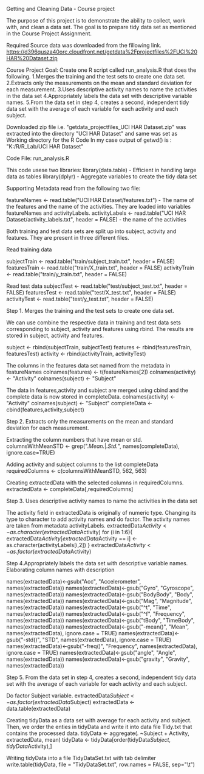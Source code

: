 Getting and Cleaning Data - Course project

The purpose of this project is to demonstrate the ability to collect, work with, and clean a data set.
The goal is to prepare tidy data set as mentioned in the Course Project Assignment.

Required Source data was downloaded from the fillowing link. 
https://d396qusza40orc.cloudfront.net/getdata%2Fprojectfiles%2FUCI%20HAR%20Dataset.zip 

Course Project Goal:
Create one R script called run_analysis.R that does the following. 
1.Merges the training and the test sets to create one data set.
2.Extracts only the measurements on the mean and standard deviation for each measurement. 
3.Uses descriptive activity names to name the activities in the data set
4.Appropriately labels the data set with descriptive variable names. 
5.From the data set in step 4, creates a second, independent tidy data set with the 
  average of each variable for each activity and each subject.

Downloaded zip file i.e. "getdata_projectfiles_UCI HAR Dataset.zip" was extracted into the directory 
"UCI HAR Dataset" and same was set as Working directory for the R Code
In my case output of getwd() is : "K:/R/R_Lab/UCI HAR Dataset"

Code File: run_analysis.R

This code usese two libraries: 
library(data.table) - Efficient in handling large data as tables
library(dplyr)      - Aggregate variables to create the tidy data set

Supporting Metadata read from the following two file:

featureNames <- read.table("UCI HAR Dataset/features.txt") - The name of the features and the name of the activities. They are loaded into variables featureNames and activityLabels.
activityLabels <- read.table("UCI HAR Dataset/activity_labels.txt", header = FALSE) - the name of the activities

Both training and test data sets are split up into subject, activity and features. 
They are present in three different files.

Read training data

subjectTrain <- read.table("train/subject_train.txt", header = FALSE)
featuresTrain <- read.table("train/X_train.txt", header = FALSE)
activityTrain <- read.table("train/y_train.txt", header = FALSE)

Read test data
subjectTest <- read.table("test/subject_test.txt", header = FALSE)
featuresTest <- read.table("test/X_test.txt", header = FALSE)
activityTest <- read.table("test/y_test.txt", header = FALSE)

Step 1. Merges the training and the test sets to create one data set.

We can use combine the respective data in training and test data sets corresponding to 
subject, activity and features using rbind. The results are stored in subject, activity and features.

subject <- rbind(subjectTrain, subjectTest)
features <- rbind(featuresTrain, featuresTest)
activity <- rbind(activityTrain, activityTest)

The columns in the features data set named from the metadata in featureNames
colnames(features) <- t(featureNames[2])
colnames(activity) <- "Activity"
colnames(subject) <- "Subject"


The data in features,activity and subject are merged using cbind and the complete data is now stored in completeData.
colnames(activity) <- "Activity"
colnames(subject) <- "Subject"
completeData <- cbind(features,activity,subject)

Step 2. Extracts only the measurements on the mean and standard deviation for each measurement.

Extracting the column numbers that have mean or std.
columnsWithMeanSTD <- grep(".*Mean.*|.*Std.*", names(completeData), ignore.case=TRUE)

Adding  activity and subject columns to the list completeData
requiredColumns <- c(columnsWithMeanSTD, 562, 563)

Creating extractedData with the selected columns in requiredColumns. 
extractedData <- completeData[,requiredColumns]

Step 3. Uses descriptive activity names to name the activities in the data set

The activity field in extractedData is originally of numeric type. 
Changing its type to character to add activity names and do factor. 
The activity names are taken from metadata activityLabels.
extractedData$Activity <- as.character(extractedData$Activity)
for (i in 1:6){
extractedData$Activity[extractedData$Activity == i] <- as.character(activityLabels[i,2])
}
extractedData$Activity <- as.factor(extractedData$Activity)

Step 4.Appropriately labels the data set with descriptive variable names. 
Elaborating column names with description

names(extractedData)<-gsub("Acc", "Accelerometer", names(extractedData))
names(extractedData)<-gsub("Gyro", "Gyroscope", names(extractedData))
names(extractedData)<-gsub("BodyBody", "Body", names(extractedData))
names(extractedData)<-gsub("Mag", "Magnitude", names(extractedData))
names(extractedData)<-gsub("^t", "Time", names(extractedData))
names(extractedData)<-gsub("^f", "Frequency", names(extractedData))
names(extractedData)<-gsub("tBody", "TimeBody", names(extractedData))
names(extractedData)<-gsub("-mean()", "Mean", names(extractedData), ignore.case = TRUE)
names(extractedData)<-gsub("-std()", "STD", names(extractedData), ignore.case = TRUE)
names(extractedData)<-gsub("-freq()", "Frequency", names(extractedData), ignore.case = TRUE)
names(extractedData)<-gsub("angle", "Angle", names(extractedData))
names(extractedData)<-gsub("gravity", "Gravity", names(extractedData))

Step 5. From the data set in step 4, creates a second, independent tidy data set with 
        the average of each variable for each activity and each subject.

Do factor Subject variable.
extractedData$Subject <- as.factor(extractedData$Subject)
extractedData <- data.table(extractedData)

Creating tidyData as a data set with average for each activity and subject. 
Then, we order the enties in tidyData and write it into data file Tidy.txt that contains the processed data.
tidyData <- aggregate(. ~Subject + Activity, extractedData, mean)
tidyData <- tidyData[order(tidyData$Subject,tidyData$Activity),]

Writing tidyData into a file TidyDataSet.txt with tab delimiter
write.table(tidyData, file = "TidyDataSet.txt", row.names = FALSE, sep="\t")






